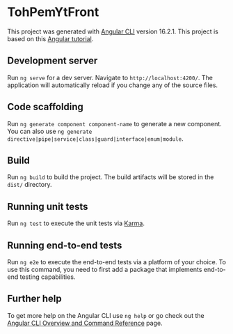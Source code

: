 # TohPemYtFront

This project was generated with [Angular CLI](https://github.com/angular/angular-cli) version 16.2.1.
This project is based on this [Angular tutorial](https://www.youtube.com/watch?v=qfUcxetl74M&list=PLqsayW8DhUmvtNlkDqYj99X73ts9FLK7j&index=2).

## Development server

Run `ng serve` for a dev server. Navigate to `http://localhost:4200/`. The application will automatically reload if you change any of the source files.

## Code scaffolding

Run `ng generate component component-name` to generate a new component. You can also use `ng generate directive|pipe|service|class|guard|interface|enum|module`.

## Build

Run `ng build` to build the project. The build artifacts will be stored in the `dist/` directory.

## Running unit tests

Run `ng test` to execute the unit tests via [Karma](https://karma-runner.github.io).

## Running end-to-end tests

Run `ng e2e` to execute the end-to-end tests via a platform of your choice. To use this command, you need to first add a package that implements end-to-end testing capabilities.

## Further help

To get more help on the Angular CLI use `ng help` or go check out the [Angular CLI Overview and Command Reference](https://angular.io/cli) page.
